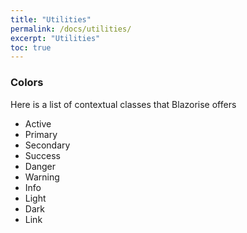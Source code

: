 ```yaml
---
title: "Utilities"
permalink: /docs/utilities/
excerpt: "Utilities"
toc: true
---
```


### Colors

Here is a list of contextual classes that Blazorise offers

- Active
- Primary
- Secondary
- Success
- Danger
- Warning
- Info
- Light
- Dark
- Link